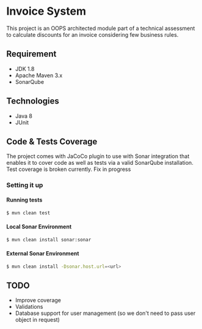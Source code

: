 # Invoice System


This project is an OOPS architected module part of a technical assessment to calculate discounts for an invoice considering few business rules.

## Requirement
  - JDK 1.8
  - Apache Maven 3.x
  - SonarQube

## Technologies
- Java 8
- JUnit

## Code & Tests Coverage
The project comes with JaCoCo plugin to use with Sonar integration that enables it to cover code as well as tests via a valid SonarQube installation. 
Test coverage is broken currently. Fix in progress

### Setting it up

#### Running tests
```sh
$ mvn clean test
```
#### Local Sonar Environment
```sh
$ mvn clean install sonar:sonar
```
#### External Sonar Environment
```sh
$ mvn clean install -Dsonar.host.url=<url>
```

## TODO 
- Improve coverage
- Validations
- Database support for user management (so we don't need to pass user object in request)
